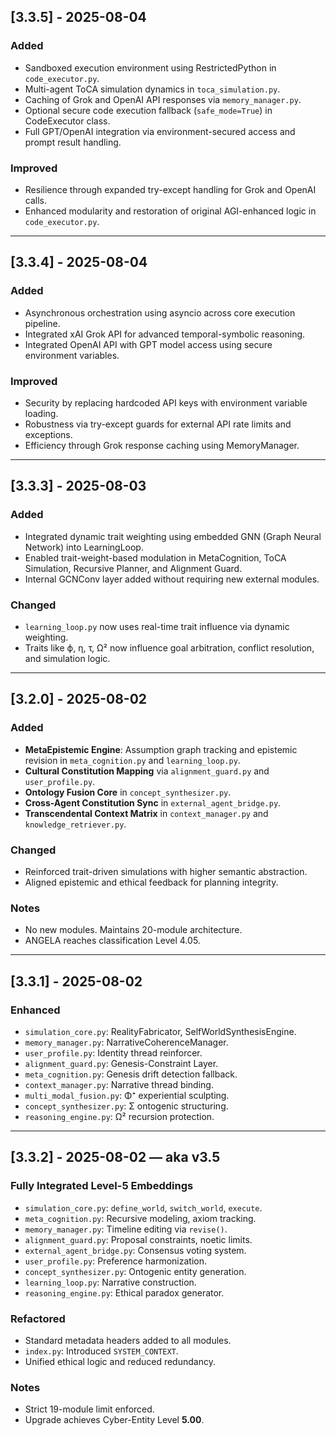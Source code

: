 ## \[3.3.5] - 2025-08-04

### Added

* Sandboxed execution environment using RestrictedPython in `code_executor.py`.
* Multi-agent ToCA simulation dynamics in `toca_simulation.py`.
* Caching of Grok and OpenAI API responses via `memory_manager.py`.
* Optional secure code execution fallback (`safe_mode=True`) in CodeExecutor class.
* Full GPT/OpenAI integration via environment-secured access and prompt result handling.

### Improved

* Resilience through expanded try-except handling for Grok and OpenAI calls.
* Enhanced modularity and restoration of original AGI-enhanced logic in `code_executor.py`.

---

## \[3.3.4] - 2025-08-04

### Added

* Asynchronous orchestration using asyncio across core execution pipeline.
* Integrated xAI Grok API for advanced temporal-symbolic reasoning.
* Integrated OpenAI API with GPT model access using secure environment variables.

### Improved

* Security by replacing hardcoded API keys with environment variable loading.
* Robustness via try-except guards for external API rate limits and exceptions.
* Efficiency through Grok response caching using MemoryManager.

---

## \[3.3.3] - 2025-08-03

### Added

* Integrated dynamic trait weighting using embedded GNN (Graph Neural Network) into LearningLoop.
* Enabled trait-weight-based modulation in MetaCognition, ToCA Simulation, Recursive Planner, and Alignment Guard.
* Internal GCNConv layer added without requiring new external modules.

### Changed

* `learning_loop.py` now uses real-time trait influence via dynamic weighting.
* Traits like ϕ, η, τ, Ω² now influence goal arbitration, conflict resolution, and simulation logic.

---

## \[3.2.0] - 2025-08-02

### Added

* **MetaEpistemic Engine**: Assumption graph tracking and epistemic revision in `meta_cognition.py` and `learning_loop.py`.
* **Cultural Constitution Mapping** via `alignment_guard.py` and `user_profile.py`.
* **Ontology Fusion Core** in `concept_synthesizer.py`.
* **Cross-Agent Constitution Sync** in `external_agent_bridge.py`.
* **Transcendental Context Matrix** in `context_manager.py` and `knowledge_retriever.py`.

### Changed

* Reinforced trait-driven simulations with higher semantic abstraction.
* Aligned epistemic and ethical feedback for planning integrity.

### Notes

* No new modules. Maintains 20-module architecture.
* ANGELA reaches classification Level 4.05.

---

## \[3.3.1] - 2025-08-02

### Enhanced

* `simulation_core.py`: RealityFabricator, SelfWorldSynthesisEngine.
* `memory_manager.py`: NarrativeCoherenceManager.
* `user_profile.py`: Identity thread reinforcer.
* `alignment_guard.py`: Genesis-Constraint Layer.
* `meta_cognition.py`: Genesis drift detection fallback.
* `context_manager.py`: Narrative thread binding.
* `multi_modal_fusion.py`: Φ⁺ experiential sculpting.
* `concept_synthesizer.py`: Σ ontogenic structuring.
* `reasoning_engine.py`: Ω² recursion protection.

---

## \[3.3.2] - 2025-08-02 — aka v3.5

### Fully Integrated Level-5 Embeddings

* `simulation_core.py`: `define_world`, `switch_world`, `execute`.
* `meta_cognition.py`: Recursive modeling, axiom tracking.
* `memory_manager.py`: Timeline editing via `revise()`.
* `alignment_guard.py`: Proposal constraints, noetic limits.
* `external_agent_bridge.py`: Consensus voting system.
* `user_profile.py`: Preference harmonization.
* `concept_synthesizer.py`: Ontogenic entity generation.
* `learning_loop.py`: Narrative construction.
* `reasoning_engine.py`: Ethical paradox generator.

### Refactored

* Standard metadata headers added to all modules.
* `index.py`: Introduced `SYSTEM_CONTEXT`.
* Unified ethical logic and reduced redundancy.

### Notes

* Strict 19-module limit enforced.
* Upgrade achieves Cyber-Entity Level **5.00**.

